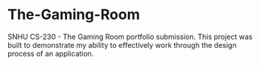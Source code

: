 # The-Gaming-Room
SNHU CS-230 - The Gaming Room portfolio submission. This project was built to demonstrate my ability to effectively work through the design process of an application. 
